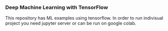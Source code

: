 ### Deep Machine Learning with TensorFlow
This repository has ML examples using tensorflow. In order to run indivisual project you need jupyter server or can be run on google colab.
